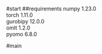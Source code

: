 #start
##requirements
numpy 1.23.0     
torch 1.11.0  
gurobipy 12.0.0  
omlt 1.2.0  
pyomo 6.8.0

#main
